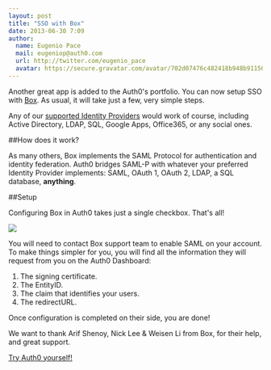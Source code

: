 ```yaml
---
layout: post
title: "SSO with Box"
date: 2013-06-30 7:09
author:
  name: Eugenio Pace
  mail: eugeniop@auth0.com
  url: http://twitter.com/eugenio_pace
  avatar: https://secure.gravatar.com/avatar/702d07476c482418b948b911504137a5?s=60
---
```



Another great app is added to the Auth0's portfolio. You can now setup SSO with [Box](http://www.box.com). As usual, it will take just a few, very simple steps.

Any of our [supported Identity Providers](https://docs.auth0.com/identityproviders) would work of course, including Active Directory, LDAP, SQL, Google Apps, Office365, or any social ones.

##How does it work?

As many others, Box implements the SAML Protocol for authentication and identity federation. Auth0 bridges SAML-P with whatever your preferred Identity Provider implements: SAML, OAuth 1, OAuth 2, LDAP, a SQL database, __anything__.

<!-- more -->

##Setup

Configuring Box in Auth0 takes just a single checkbox. That's all!

![](https://puu.sh/3sjU4.png)

You will need to contact Box support team to enable SAML on your account. To make things simpler for you, you will find all the information they will request from you on the Auth0 Dashboard:

1. The signing certificate.
2. The EntityID.
3. The claim that identifies your users.
4. The redirectURL.

Once configuration is completed on their side, you are done!

We want to thank Arif Shenoy, Nick Lee & Weisen Li from Box, for their help, and great support.

[Try Auth0 yourself!](https://auth0.com)